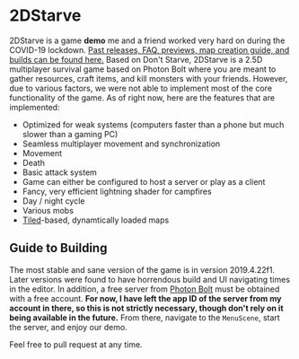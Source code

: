 # 2DStarve
2DStarve is a game **demo** me and a friend worked very hard on during the COVID-19 lockdown. [Past releases, FAQ, previews, map creation guide, and builds can be found here.](https://github.com/Desperationis/2DStarve-Releases) Based on Don't Starve, 2DStarve is a 2.5D multiplayer survival game based on Photon Bolt where you are meant to gather resources, craft items, and kill monsters with your friends. However, due to various factors, we were not able to implement most of the core functionality of the game. As of right now, here are the features that are implemented:

* Optimized for weak systems (computers faster than a phone but much slower than a gaming PC)
* Seamless multiplayer movement and synchronization
* Movement
* Death
* Basic attack system
* Game can either be configured to host a server or play as a client
* Fancy, very efficient lightning shader for campfires
* Day / night cycle
* Various mobs 
* [Tiled](https://www.mapeditor.org/)-based, dynamtically loaded maps

## Guide to Building
The most stable and sane version of the game is in version 2019.4.22f1. Later versions were found to have horrendous build and UI navigating times in the editor. In addition, a free server from [Photon Bolt](https://www.photonengine.com/bolt) must be obtained with a free account. **For now, I have left the app ID of the server from my account in there, so this is not strictly necessary, though don't rely on it being available in the future.** From there, navigate to the `MenuScene`, start the server, and enjoy our demo. 

Feel free to pull request at any time. 

